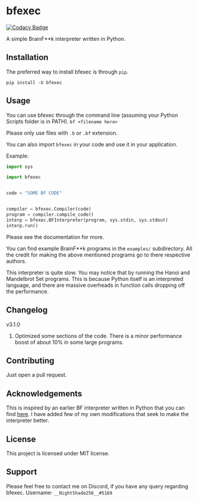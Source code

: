 # bfexec

[![Codacy Badge](https://api.codacy.com/project/badge/Grade/97d726aca2da45709e8ec6c2375ecc44)](https://www.codacy.com/manual/anishjewalikar/bfexec?utm_source=github.com&utm_medium=referral&utm_content=NightShade256/bfexec&utm_campaign=Badge_Grade)

A simple BrainF\*\*k interpreter written in Python.

## Installation

The preferred way to install bfexec is through `pip`.

`pip install -U bfexec`

## Usage

You can use bfexec through the command line (assuming your Python Scripts folder is in PATH).
`bf <filename here>`

Please only use files with `.b` or `.bf` extension.

You can also import `bfexec` in your code and use it in your application.

Example:

```python
import sys

import bfexec


code = "SOME BF CODE"


compiler = bfexec.Compiler(code)
program = compiler.compile_code()
interp = bfexec.BFInterpreter(program, sys.stdin, sys.stdout)
interp.run()
```

Please see the documentation for more.

You can find example BrainF\*\*k programs in the `examples/` subdirectory.
All the credit for making the above mentioned programs go to there respective authors.

This interpreter is quite slow. You may notice that by running the Hanoi and Mandelbrot Set programs.
This is because Python itself is an interpreted language, and there are massive overheads in function calls
dropping off the performance.

## Changelog

v3.1.0

1. Optimized some sections of the code. There is a minor performance boost of about 10% in some large programs.

## Contributing

Just open a pull request.

## Acknowledgements

This is inspired by an earlier BF interpreter written in Python that you can find [here](https://github.com/Shubbler/PyFuck).
I have added few of my own modifications that seek to make the interpreter better.

## License

This project is licensed under MIT license.

## Support

Please feel free to contact me on Discord, if you have any query regarding bfexec.
Username: `__NightShade256__#5169`
